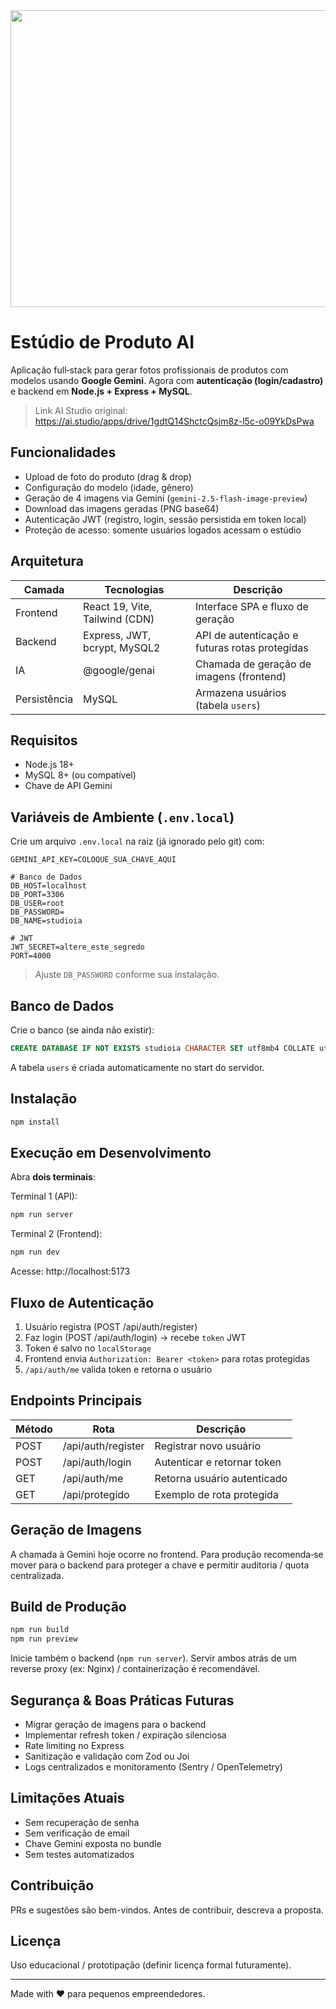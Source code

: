 <div align="center">
<img width="1200" height="475" alt="GHBanner" src="https://github.com/user-attachments/assets/0aa67016-6eaf-458a-adb2-6e31a0763ed6" />
</div>

# Estúdio de Produto AI

Aplicação full‑stack para gerar fotos profissionais de produtos com modelos usando **Google Gemini**. Agora com **autenticação (login/cadastro)** e backend em **Node.js + Express + MySQL**.

> Link AI Studio original: https://ai.studio/apps/drive/1gdtQ14ShctcQsjm8z-l5c-o09YkDsPwa

## Funcionalidades

- Upload de foto do produto (drag & drop)
- Configuração do modelo (idade, gênero)
- Geração de 4 imagens via Gemini (`gemini-2.5-flash-image-preview`)
- Download das imagens geradas (PNG base64)
- Autenticação JWT (registro, login, sessão persistida em token local)
- Proteção de acesso: somente usuários logados acessam o estúdio

## Arquitetura

| Camada | Tecnologias | Descrição |
|--------|-------------|-----------|
| Frontend | React 19, Vite, Tailwind (CDN) | Interface SPA e fluxo de geração |
| Backend | Express, JWT, bcrypt, MySQL2 | API de autenticação e futuras rotas protegidas |
| IA | @google/genai | Chamada de geração de imagens (frontend) |
| Persistência | MySQL | Armazena usuários (tabela `users`) |

## Requisitos

- Node.js 18+
- MySQL 8+ (ou compatível)
- Chave de API Gemini

## Variáveis de Ambiente (`.env.local`)

Crie um arquivo `.env.local` na raiz (já ignorado pelo git) com:

```env
GEMINI_API_KEY=COLOQUE_SUA_CHAVE_AQUI

# Banco de Dados
DB_HOST=localhost
DB_PORT=3306
DB_USER=root
DB_PASSWORD=
DB_NAME=studioia

# JWT
JWT_SECRET=altere_este_segredo
PORT=4000
```

> Ajuste `DB_PASSWORD` conforme sua instalação.

## Banco de Dados

Crie o banco (se ainda não existir):

```sql
CREATE DATABASE IF NOT EXISTS studioia CHARACTER SET utf8mb4 COLLATE utf8mb4_unicode_ci;
```

A tabela `users` é criada automaticamente no start do servidor.

## Instalação

```bash
npm install
```

## Execução em Desenvolvimento

Abra **dois terminais**:

Terminal 1 (API):
```bash
npm run server
```

Terminal 2 (Frontend):
```bash
npm run dev
```

Acesse: http://localhost:5173

## Fluxo de Autenticação

1. Usuário registra (POST /api/auth/register)
2. Faz login (POST /api/auth/login) → recebe `token` JWT
3. Token é salvo no `localStorage`
4. Frontend envia `Authorization: Bearer <token>` para rotas protegidas
5. `/api/auth/me` valida token e retorna o usuário

## Endpoints Principais

| Método | Rota | Descrição |
|--------|------|-----------|
| POST | /api/auth/register | Registrar novo usuário |
| POST | /api/auth/login | Autenticar e retornar token |
| GET | /api/auth/me | Retorna usuário autenticado |
| GET | /api/protegido | Exemplo de rota protegida |

## Geração de Imagens

A chamada à Gemini hoje ocorre no frontend. Para produção recomenda‑se mover para o backend para proteger a chave e permitir auditoria / quota centralizada.

## Build de Produção

```bash
npm run build
npm run preview
```

Inicie também o backend (`npm run server`). Servir ambos atrás de um reverse proxy (ex: Nginx) / containerização é recomendável.

## Segurança & Boas Práticas Futuras

- Migrar geração de imagens para o backend
- Implementar refresh token / expiração silenciosa
- Rate limiting no Express
- Sanitização e validação com Zod ou Joi
- Logs centralizados e monitoramento (Sentry / OpenTelemetry)

## Limitações Atuais

- Sem recuperação de senha
- Sem verificação de email
- Chave Gemini exposta no bundle
- Sem testes automatizados

## Contribuição

PRs e sugestões são bem-vindos. Antes de contribuir, descreva a proposta.

## Licença

Uso educacional / prototipação (definir licença formal futuramente).

---
Made with ❤️ para pequenos empreendedores.
